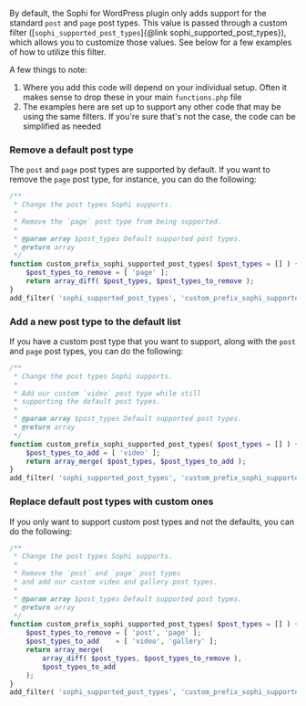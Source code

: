 By default, the Sophi for WordPress plugin only adds support for the standard `post` and `page` post types. This value is passed through a custom filter ([`sophi_supported_post_types`]{@link sophi_supported_post_types}), which allows you to customize those values. See below for a few examples of how to utilize this filter.

A few things to note:

1. Where you add this code will depend on your individual setup. Often it makes sense to drop these in your main `functions.php` file
2. The examples here are set up to support any other code that may be using the same filters. If you're sure that's not the case, the code can be simplified as needed

### Remove a default post type

The `post` and `page` post types are supported by default. If you want to remove the `page` post type, for instance, you can do the following:

```php
/**
 * Change the post types Sophi supports.
 *
 * Remove the `page` post type from being supported.
 *
 * @param array $post_types Default supported post types.
 * @return array
 */
function custom_prefix_sophi_supported_post_types( $post_types = [] ) {
	$post_types_to_remove = [ 'page' ];
	return array_diff( $post_types, $post_types_to_remove );
}
add_filter( 'sophi_supported_post_types', 'custom_prefix_sophi_supported_post_types' );
```

### Add a new post type to the default list

If you have a custom post type that you want to support, along with the `post` and `page` post types, you can do the following:

```php
/**
 * Change the post types Sophi supports.
 *
 * Add our custom `video` post type while still
 * supporting the default post types.
 *
 * @param array $post_types Default supported post types.
 * @return array
 */
function custom_prefix_sophi_supported_post_types( $post_types = [] ) {
	$post_types_to_add = [ 'video' ];
	return array_merge( $post_types, $post_types_to_add );
}
add_filter( 'sophi_supported_post_types', 'custom_prefix_sophi_supported_post_types' );
```

### Replace default post types with custom ones

If you only want to support custom post types and not the defaults, you can do the following:

```php
/**
 * Change the post types Sophi supports.
 *
 * Remove the `post` and `page` post types
 * and add our custom video and gallery post types.
 *
 * @param array $post_types Default supported post types.
 * @return array
 */
function custom_prefix_sophi_supported_post_types( $post_types = [] ) {
	$post_types_to_remove = [ 'post', 'page' ];
	$post_types_to_add    = [ 'video', 'gallery' ];
	return array_merge(
		array_diff( $post_types, $post_types_to_remove ),
		$post_types_to_add
	);
}
add_filter( 'sophi_supported_post_types', 'custom_prefix_sophi_supported_post_types' );
```
